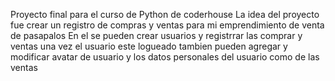 Proyecto final para el curso de Python de coderhouse
La idea del proyecto fue crear un registro de compras y ventas para mi emprendimiento de venta de pasapalos
En el se pueden crear usuarios y registrrar las comprar y ventas una vez el usuario este logueado tambien pueden agregar y modificar avatar de usuario y los datos personales del usuario como de las ventas
